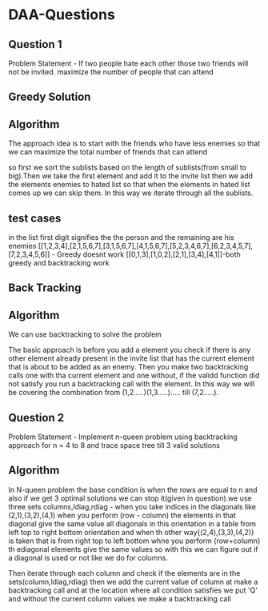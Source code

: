 # DAA-Questions

## Question 1
Problem Statement - If two people hate each other those two friends will not be invited. maximize the number of people that can attend

## Greedy Solution
## Algorithm

The approach idea is to start with the friends who have less enemies so that we can maximize the total number of friends that can attend

so first we sort the sublists based on the length of sublists(from small to big).Then we take the first element and add it to the invite list then we add the elements enemies to hated list so that when the elements in hated list comes up we can skip them. In this way we iterate through all the sublists.

## test cases
in the list first digit signifies the the person and the remaining are his enemies
[[1,2,3,4],[2,1,5,6,7],[3,1,5,6,7],[4,1,5,6,7],[5,2,3,4,6,7],[6,2,3,4,5,7],[7,2,3,4,5,6]] - Greedy doesnt work
[[0,1,3],[1,0,2],[2,1],[3,4],[4,1]]-both greedy and backtracking work

## Back Tracking
## Algorithm

We can use backtracking to solve the problem

The basic approach is before you add a element you check if there is any other element already present in the invite list that has the current element that is about to be added as an enemy. Then you make two backtracking calls one with tha current element and one without, if the validd function did not satisfy you run a backtracking call with the element. In this way we will be covering the combination from (1,2.....)(1,3.....)..... till (7,2.....).


## Question 2
Problem Statement - Implement n-queen problem using backtracking approach for n = 4 to 8 and trace space tree till 3 valid solutions

## Algorithm

In N-queen problem the base condition is when the rows are equal to n and also if we get 3 optimal solutions we can stop it(given in question).we use three sets columns,ldiag,rdiag - when you take indices in the diagonals like (2,1),(3,2),(4,1) when you perform (row - column) the elements in that diagonal give the same value all diagonals in this orientation in a table from left top to right bottom orientation and when th other way{(2,4),(3,3),(4,2)} is taken that is from right top to left bottom whne you perform (row+column) th ediagonal elements give the same values so with this we can figure out if a diagonal is used or not like we do for columns.

Then iterate through each column and check if the elements are in the sets(column,ldiag,rdiag) then we add the current value of column at make a backtracking call and at the location where all condition satisfies we put 'Q' and without the current column values we make a backtracking call
